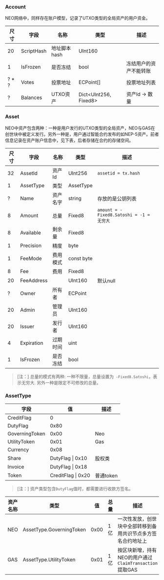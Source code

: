### **Account**


NEO网络中，同样存在账户模型，记录了UTXO类型的全局资产的用户资金。


| 尺寸 | 字段 | 名称 | 类型 | 描述 |
|--|-------|-----|------|------|
| 20  | ScriptHash | 地址脚本hash | UInt160 |   |
| 1 | IsFrozen | 是否冻结 | bool |  冻结用户的资产不能转账  |
| ? * ? | Votes | 投票地址 | ECPoint[] | 投票地址列表 |
| ? | Balances | UTXO资产 |Dict<UInt256, Fixed8> | 资产Id -> 数量  |


### **Asset**

NEO中资产包含两种：一种是用户发行的UTXO类型的全局资产，NEO与GAS在创世块中被定义发行。另外一种是，用户通过智能合约发布的如NEP-5资产。前者信息记录在资产账户信息中，见下表，后者存储在合约的存储空间。

| 尺寸 | 字段 | 名称 | 类型 | 描述 |
|--|-------|-----|------|------|
| 32  | AssetId | 资产Id | UInt256 | `assetid = tx.hash` |
| 1 | AssetType | 类型 | AssetType | |
| ? | Name | 资产名字 | string | 存放的是公钥列表 |
| 8 | Amount | 总量 |Fixed8 |  `amount = -Fixed8.Satoshi = -1 = 无穷大`  |
| 8 | Available | 剩余量 | Fixed8 |   |
| 1 | Precision | 精度 | byte |   |
|1 | FeeMode | 费用模式 | const byte |   |
| 8 | Fee | 费用 | Fixed8 |   |
| 20 | FeeAddress |  | UInt160 | 默认null   |
| ? | Owner | 所有者 | ECPoint |   |
| 20 | Admin | 管理员 | UInt160  |   |
| 20 | Issuer | 发行者 | UInt160 |   |
| 4 | Expiration | 过期时间 | uint  |   |
| 1 | IsFrozen | 是否冻结 | bool |   |

> [注：]
> 总量的模式有两种: 一种不限量，总量设置为` -Fixed8.Satoshi`，表示无穷大. 另外一种是限定不可修改的总量。

### **AssetType**

| 字段 | 值 | 描述 |
|-------|-----|----|
| CreditFlag | 0 |  |
| DutyFlag | 0x80 |  |
| GoverningToken | 0x00 | Neo |
| UtilityToken | 0x01 | Gas |
| Currency | 0x08 |  |
| Share | DutyFlag &#124; 0x10 | 股权类 |
| Invoice | DutyFlag &#124; 0x18 |  |
| Token | CreditFlag &#124; 0x20 | 普通token |

> [注：]
> 资产类型包含`DutyFlag`值时，都需要进行收款方签名。



| 资产名称 | 类型 | 值 |  总量 | 描述 |
|-------|----|-----|-------|--------|
| NEO |  AssetType.GoverningToken | 0x00 | 1亿 | 一次性发放，创世块中全部转移到备用共识节点多方签名合约地址上 | 
| GAS | AssetType.UtilityToken | 0x01 | 1亿 | 按区块新增，持有NEO的用户通过`ClaimTransaction`提取GAS |

